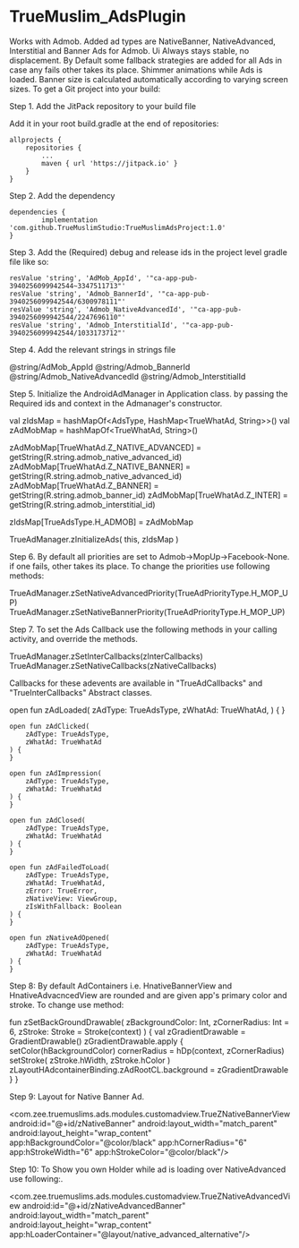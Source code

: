 # TrueMuslim_AdsPlugin
Works with Admob.
Added ad types are NativeBanner, NativeAdvanced, Interstitial and Banner Ads for Admob.
Ui Always stays stable, no displacement.
By Default some fallback strategies are added for all Ads in case any fails other takes its place.
Shimmer animations while Ads is loaded.
Banner size is calculated automatically according to varying screen sizes.
To get a Git project into your build:

Step 1. Add the JitPack repository to your build file

Add it in your root build.gradle at the end of repositories:

	allprojects {
		repositories {
			...
			maven { url 'https://jitpack.io' }
		}
	}
	
Step 2. Add the dependency

	dependencies {
	        implementation 'com.github.TrueMuslimStudio:TrueMuslimAdsProject:1.0'
	}
	
Step 3. Add the (Required) debug and release ids in the project level gradle file like so:

	resValue 'string', 'AdMob_AppId', '"ca-app-pub-3940256099942544~3347511713"'
	resValue 'string', 'Admob_BannerId', '"ca-app-pub-3940256099942544/6300978111"'
	resValue 'string', 'Admob_NativeAdvancedId', '"ca-app-pub-3940256099942544/2247696110"'
	resValue 'string', 'Admob_InterstitialId', '"ca-app-pub-3940256099942544/1033173712"'

Step 4. Add the relevant strings in strings file

 <string name="admob_app_id">@string/AdMob_AppId</string>
 <string name="admob_banner_id">@string/Admob_BannerId</string>
 <string name="admob_native_advanced_id">@string/Admob_NativeAdvancedId</string>
 <string name="admob_interstitial_id">@string/Admob_InterstitialId</string>
 
Step 5. Initialize the AndroidAdManager in Application class. by passing the Required
ids and context in the Admanager's constructor.

 val zIdsMap = hashMapOf<AdsType, HashMap<TrueWhatAd, String>>()
 val zAdMobMap = hashMapOf<TrueWhatAd, String>()

 zAdMobMap[TrueWhatAd.Z_NATIVE_ADVANCED] = getString(R.string.admob_native_advanced_id)
 zAdMobMap[TrueWhatAd.Z_NATIVE_BANNER] = getString(R.string.admob_native_advanced_id)
 zAdMobMap[TrueWhatAd.Z_BANNER] = getString(R.string.admob_banner_id)
 zAdMobMap[TrueWhatAd.Z_INTER] = getString(R.string.admob_interstitial_id)


 zIdsMap[TrueAdsType.H_ADMOB] = zAdMobMap

 TrueAdManager.zInitializeAds(
        this,
        zIdsMap
    )
    
Step 6. By default all priorities are set to Admob->MopUp->Facebook-None. if one fails,
other takes its place. To change the priorities use following methods:

TrueAdManager.zSetNativeAdvancedPriority(TrueAdPriorityType.H_MOP_UP)
TrueAdManager.zSetNativeBannerPriority(TrueAdPriorityType.H_MOP_UP) 

Step 7. To set the Ads Callback use the following methods in your calling activity, and override the methods.

TrueAdManager.zSetInterCallbacks(zInterCallbacks)
TrueAdManager.zSetNativeCallbacks(zNativeCallbacks)

Callbacks for these adevents are available in "TrueAdCallbacks" and "TrueInterCallbacks" Abstract classes.

open fun zAdLoaded(
        zAdType: TrueAdsType,
        zWhatAd: TrueWhatAd,
    ) {
    }

    open fun zAdClicked(
        zAdType: TrueAdsType,
        zWhatAd: TrueWhatAd
    ) {
    }

    open fun zAdImpression(
        zAdType: TrueAdsType,
        zWhatAd: TrueWhatAd
    ) {
    }

    open fun zAdClosed(
        zAdType: TrueAdsType,
        zWhatAd: TrueWhatAd
    ) {
    }

    open fun zAdFailedToLoad(
        zAdType: TrueAdsType,
        zWhatAd: TrueWhatAd,
        zError: TrueError,
        zNativeView: ViewGroup,
        zIsWithFallback: Boolean
    ) {
    }

    open fun zNativeAdOpened(
        zAdType: TrueAdsType,
        zWhatAd: TrueWhatAd
    ) {
    }
    
Step 8: By default AdContainers i.e. HnativeBannerView and HnativeAdvacncedView are rounded and
are given app's primary color and stroke. To change use method:

fun zSetBackGroundDrawable(
    zBackgroundColor: Int,
    zCornerRadius: Int = 6,
    zStroke: Stroke = Stroke(context)
) {
    val zGradientDrawable = GradientDrawable()
    zGradientDrawable.apply {
        setColor(hBackgroundColor)
        cornerRadius = hDp(context, zCornerRadius)
        setStroke(
            zStroke.hWidth,
            zStroke.hColor
        )
        zLayoutHAdcontainerBinding.zAdRootCL.background = zGradientDrawable
    }
}

Step 9: Layout for Native Banner Ad.

 <com.zee.truemuslims.ads.modules.customadview.TrueZNativeBannerView
 android:id="@+id/zNativeBanner"
 android:layout_width="match_parent"
 android:layout_height="wrap_content"
 app:hBackgroundColor="@color/black"
 app:hCornerRadius="6"
 app:hStrokeWidth="6"
 app:hStrokeColor="@color/black"/>
 
 Step 10: To Show you own Holder while ad is loading over NativeAdvanced use following:.
 
 <com.zee.truemuslims.ads.modules.customadview.TrueZNativeAdvancedView
        android:id="@+id/zNativeAdvancedBanner"
        android:layout_width="match_parent"
        android:layout_height="wrap_content"
        app:hLoaderContainer="@layout/native_advanced_alternative"/>
